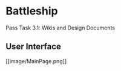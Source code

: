 # Battleship
Pass Task 3.1: Wikis and Design Documents

## User Interface

[[image/MainPage.png]]


